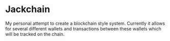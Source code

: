 # Jackchain
My personal attempt to create a blockchain style system. Currently it allows for several different wallets and transactions between these wallets which will be tracked on the chain.
